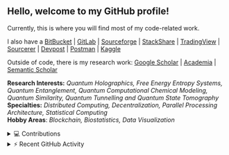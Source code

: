 ## Hello, welcome to my GitHub profile!

Currently, this is where you will find most of my code-related work.

I also have a [BitBucket](https://bitbucket.org/gamer456148/) | [GitLab](https://gitlab.com/decentralizedinternet) | [Sourceforge](https://sourceforge.net/u/gamer456148/profile/) | [StackShare](https://stackshare.io/Mentors4EDU) | [TradingView](https://www.tradingview.com/u/gamer456148/#published-scripts) | [Sourcerer](https://sourcerer.io/mentors4edu/) | [Devpost](https://devpost.com/gamer456148) | [Postman](https://explore.postman.com/decentralizedinternet) | [Kaggle](https://www.kaggle.com/quantportal/)

Outside of code, there is my research work:
[Google Scholar](https://scholar.google.com/citations?user=v7duoewAAAAJ&hl=en&oi=ao) | [Academia](https://bleunomics.academia.edu/AndrewNassief) | [Semantic Scholar](https://www.semanticscholar.org/author/Andrew-M.-K.-Nassief/1490755710)

**Research Interests:** *Quantum Holographics, Free Energy Entropy Systems, Quantum Entanglement, Quantum Computational Chemical Modeling, Quantum Similarity, Quantum Tunnelling and Quantum State Tomography*   
**Specialties:** *Distributed Computing, Decentralization, Parallel Processing Architecture, Statistical Computing*  
**Hobby Areas**: *Blockchain, Biostatistics, Data Visualization*

<details>
  <summary>💻 Contributions</summary>
  <br/>

|![Andrew's github stats](https://github-readme-stats.vercel.app/api?username=Mentors4EDU&count_private&include_all_commits=true&hide_title=true&show_icons=true&theme=highcontrast) | [![GitHub Streak](http://github-readme-streak-stats.herokuapp.com?user=Mentors4EDU&theme=blue-green&hide_border=true)](https://git.io/streak-stats)|
|---|---|
</details>

<details>
  <summary>⚡ Recent GitHub Activity</summary>
  <br/>
  
[![Ashutosh's github activity graph](https://activity-graph.herokuapp.com/graph?username=Mentors4EDU&bg_color=000000&color=FFFFFF&line=0aad45&point=1837f8&area=true&hide_border=true)](https://github.com/ashutosh00710/github-readme-activity-graph)
</details>
